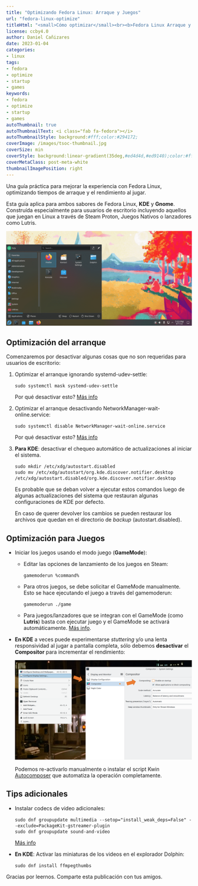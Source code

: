 ```yaml
---
title: "Optimizando Fedora Linux: Arraque y Juegos"
url: "fedora-linux-optimize"
titleHtml: "<small>Cómo optimizar</small><br><b>Fedora Linux Arraque y Juegos</b>"
license: ccby4.0
author: Daniel Cañizares
date: 2023-01-04
categories:
- linux
tags:
- fedora
- optimize
- startup
- games
keywords:
- fedora
- optimize
- startup
- games
autoThumbnail: true
autoThumbnailText: <i class="fab fa-fedora"></i>
autoThumbnailStyle: background:#fff;color:#294172;
coverImage: /images/tsoc-thumbnail.jpg
coverSize: min
coverStyle: background:linear-gradient(35deg,#ed4d4d,#ed9140);color:#fff
coverMetaClass: post-meta-white
thumbnailImagePosition: right
---
```


Una guía práctica para mejorar la experiencia con Fedora Linux, optimizando tiempos de arraque y el rendimiento al jugar.
<!--more-->

Esta guía aplica para ambos sabores de Fedora Linux, **KDE** y **Gnome**. Construída especialmente para usuarios de escritorio incluyendo aquellos que juegan en Linux a través de Steam Proton, Juegos Nativos o lanzadores como Lutris.

![fedora 36 37](/images/posts/fedora-kde.png)

## Optimización del arranque

Comenzaremos por desactivar algunas cosas que no son requeridas para usuarios de escritorio: 

1. Optimizar el arranque ignorando systemd-udev-settle:

   ```
   sudo systemctl mask systemd-udev-settle
   ```

   Por qué desactivar esto? [Más info](https://www.freedesktop.org/software/systemd/man/systemd-udev-settle.service.html)

2. Optimizar el arranque desactivando NetworkManager-wait-online.service:

    ```
    sudo systemctl disable NetworkManager-wait-online.service
    ```

    Por qué desactivar esto? [Más info](https://askubuntu.com/questions/1018576/what-does-networkmanager-wait-online-service-do)

3. **Para KDE**: desactivar el chequeo automático de actualizaciones al iniciar el sistema.

   ```
   sudo mkdir /etc/xdg/autostart.disabled
   sudo mv /etc/xdg/autostart/org.kde.discover.notifier.desktop /etc/xdg/autostart.disabled/org.kde.discover.notifier.desktop
   ```

   Es probable que se deban volver a ejecutar estos comandos luego de algunas actualizaciones del sistema que restauran algunas configuraciones de KDE por defecto.

   En caso de querer devolver los cambios se pueden restaurar los archivos que quedan en el directorio de *backup* (autostart.disabled).


## Optimización para Juegos

* Iniciar los juegos usando el modo juego (**GameMode**):

  * Editar las opciones de lanzamiento de los juegos en Steam:

    ```
    gamemoderun %command%
    ```

  * Para otros juegos, se debe solicitar el GameMode manualmente. Esto se hace ejecutando el juego a través del gamemoderun:

    ```
    gamemoderun ./game
    ```

  * Para juegos/lanzadores que se integran con el GameMode (como **Lutris**) basta con ejecutar juego y el GameMode se activará automáticamente. [Más info](https://github.com/FeralInteractive/gamemode).

* **En KDE** a veces puede experimentarse *stuttering* y/o una lenta responsividad al jugar a pantalla completa, sólo debemos **desactivar** el **Compositor** para incrementar el rendimiento:

   ![fedora compositor](/images/posts/fedora-compositor.png)

   Podemos re-activarlo manualmente o instalar el script Kwin [Autocomposer](https://store.kde.org/p/1502826) que automatiza la operación completamente.

## Tips adicionales

* Instalar codecs de video adicionales:

  ```
  sudo dnf groupupdate multimedia --setop="install_weak_deps=False" --exclude=PackageKit-gstreamer-plugin
  sudo dnf groupupdate sound-and-video
  ```
  
  [Más info](https://rpmfusion.org/Howto/Multimedia)

* **En KDE**: Activar las miniaturas de los videos en el explorador Dolphin:

  ```
  sudo dnf install ffmpegthumbs
  ```


Gracias por leernos. Comparte esta publicación con tus amigos.
